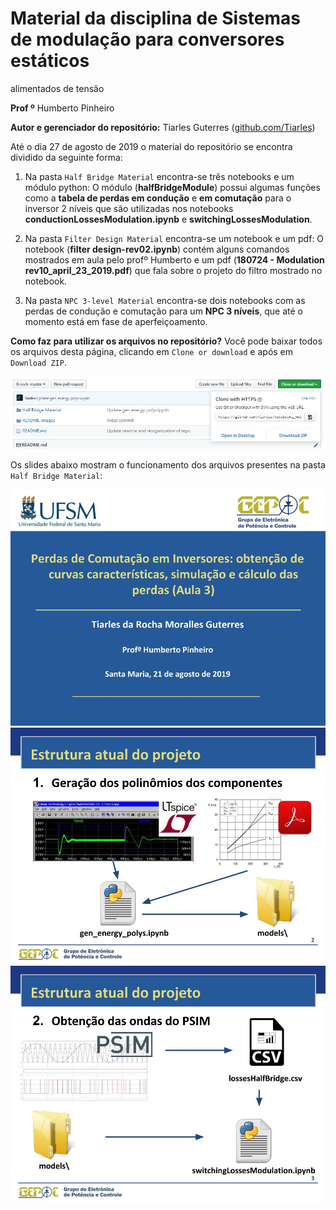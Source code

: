 # Material da disciplina de Sistemas de modulação para conversores estáticos 
alimentados de tensão

**Prof º** Humberto Pinheiro

**Autor e gerenciador do repositório:** Tiarles Guterres 
([github.com/Tiarles](github.com/Tiarles))

Até o dia 27 de agosto de 2019 o material do repositório se encontra dividido 
da seguinte forma:

1. Na pasta ``Half Bridge Material`` encontra-se três notebooks e um módulo 
python: O módulo (**halfBridgeModule**) possui algumas funções como a 
**tabela de perdas em condução** e **em comutação** para o inversor 2 níveis 
que são utilizadas nos notebooks **conductionLossesModulation.ipynb** e 
**switchingLossesModulation**.

2. Na pasta ``Filter Design Material`` encontra-se um notebook e um pdf:
O notebook (**filter design-rev02.ipynb**) contém alguns comandos mostrados 
em aula pelo profº Humberto e um pdf 
(**180724 - Modulation rev10_april_23_2019.pdf**) que fala sobre o projeto do 
filtro mostrado no notebook.

3. Na pasta ``NPC 3-level Material`` encontra-se dois notebooks com as 
perdas de condução e comutação para um **NPC 3 níveis**, que até o momento está
em fase de aperfeiçoamento.

**Como faz para utilizar os arquivos no repositório?** Você pode baixar todos 
os arquivos desta página, clicando em ``Clone or download`` e após em 
``Download ZIP``.

![](README-images/download_shortcut.JPG)

Os slides abaixo mostram o funcionamento dos arquivos presentes na pasta
``Half Bridge Material``:

![](README-images/1.jpg)
![](README-images/2.jpg)
![](README-images/3.jpg)
